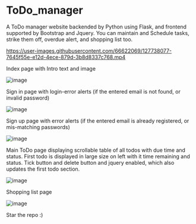 # ToDo_manager


A ToDo manager website backended by Python using Flask, and frontend supported by Bootstrap and Jquery. You can maintain and Schedule tasks, strike them off, overdue alert, and shopping list too.

https://user-images.githubusercontent.com/66622069/127738077-7645f55e-e12d-4ece-879d-3b8d8337c768.mp4



Index page with Intro text and image

![image](https://user-images.githubusercontent.com/66622069/127738135-f0f7b279-c6b0-476c-8334-889c11bd0ba5.png)



Sign in page with login-error alerts (if the entered email is not found, or invalid password)

![image](https://user-images.githubusercontent.com/66622069/127738144-a75a6a34-1053-47bb-a39b-34d76929625d.png)



Sign up page with error alerts (if the entered email is already registered, or mis-matching passwords)

![image](https://user-images.githubusercontent.com/66622069/127738169-245ff3ad-efab-498e-94c5-3bf87ce62d94.png)



Main ToDo page displaying scrollable table of all todos with due time and status. First todo is displayed in large size on left with it time remaining and status. Tick button and delete button and jquery enabled, which also updates the first todo section.

![image](https://user-images.githubusercontent.com/66622069/127738297-e3c9b66b-5ba4-416b-bf0b-707a7595e037.png)



Shopping list page

![image](https://user-images.githubusercontent.com/66622069/127738321-4838812e-1d66-4366-9ce6-c7a7468788ec.png)



Star the repo :)



